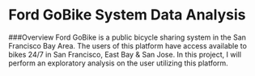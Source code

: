 # Ford GoBike System Data Analysis

###Overview
Ford GoBike is a public bicycle sharing system in the San Francisco Bay Area.
The users of this platform have access available to bikes 24/7 in San Francisco, East Bay & San Jose.
In this project, I will perform an exploratory analysis on the user utilizing this platform.
